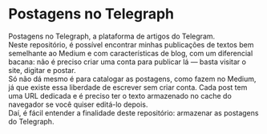 # Postagens no Telegraph
Postagens no Telegraph, a plataforma de artigos do Telegram.</br>
Neste repositório, é possível encontrar minhas publicações de textos bem semelhante ao Medium e com características de blog, com um diferencial bacana: não é preciso criar uma conta para publicar lá — basta visitar o site, digitar e postar.</br>
Só não dá mesmo é para catalogar as postagens, como fazem no Medium, já que existe essa liberdade de escrever sem criar conta. Cada post tem uma URL dedicada e é preciso ter o texto armazenado no cache do navegador se você quiser editá-lo depois.</br>
Daí, é fácil entender a finalidade deste repositório: armazenar as postagens do Telegraph.

